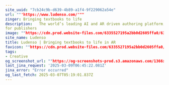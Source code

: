 ```yaml
---
site_uuid: "7cb24c9b-d639-4b89-a1f4-9f229062a54e"
url: ""'https://www.ludenso.com/'""
zinger: Bringing textbooks to life
description:   The world’s leading AI and AR driven authoring platform, built specifically
for publishers
image: ""https://cdn.prod.website-files.com/6335527195a2bb0d2605ffa0/633fe6b0c8860a04fd591907_favicon.png""
site_name: Ludenso
title: Ludenso | Bringing textbooks to life in AR
favicon: ""https://cdn.prod.website-files.com/6335527195a2bb0d2605ffa0/633fe70d46af59e17dd0992d_favicon%201.png""
tags:
- Creative
og_screenshot_url: ""https://og-screenshots-prod.s3.amazonaws.com/1366x768/80/false/2edbf9cc2bc14ff13e265130646337dd5f08b70a542dead656eba5cca2619397.jpeg""
last_jina_request: '2025-03-09T06:45:22.081Z'
jina_error: "Error occurred"
og_last_fetch: 2025-03-07T05:19:01.837Z
---
```


